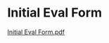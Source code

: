 # Initial Eval Form

[Initial Eval Form.pdf](Initial%20Eval%20Form%203c9563d72f4a4a7f8d6c322f2d80f565/Initial_Eval_Form.pdf)